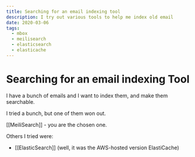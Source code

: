 ```yaml
---
title: Searching for an email indexing tool
description: I try out various tools to help me index old email
date: 2020-03-06
tags:
  - mbox
  - meilisearch
  - elasticsearch
  - elasticache
---
```


# Searching for an email indexing Tool

I have a bunch of emails and I want to index them, and make them searchable.

I tried a bunch, but one of them won out.

[[MeiliSearch]] - you are the chosen one. 

Others I tried were:

- [[ElasticSearch]] (well, it was the AWS-hosted version ElastiCache)